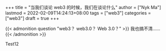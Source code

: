 +++
title = "当我们谈论 web3 的时候，我们在谈论什么"
author = ["Nyk Ma"]
lastmod = 2022-02-09T14:24:13+08:00
tags = ["web3"]
categories = ["web3"]
draft = true
+++

{{< admonition question "web3？ web3.0？ Web 3.0？" >}}
我也搞不清……
{{< /admonition >}}

Test12
